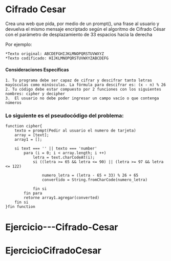 # Cifrado Cesar

Crea una web que pida, por medio de un prompt(), una frase al usuario y devuelva el mismo mensaje encriptado según el algoritmo de Cifrado César con el parámetro de desplazamiento de 33 espacios hacia la derecha

Por ejemplo:

    *Texto original: ABCDEFGHIJKLMNOPQRSTUVWXYZ
    *Texto codificado: HIJKLMNOPQRSTUVWXYZABCDEFG


#### Consideraciones Específicas

    1. Tu programa debe ser capaz de cifrar y descifrar tanto letras mayúsculas como minúsculas. La fórmula para descifrar es: (x - n) % 26
    2. Tu código debe estar compuesto por 2 funciones con los siguientes nombres: cipher y decipher
    3.  El usuario no debe poder ingresar un campo vacío o que contenga números

### Lo siguiente es el pseudocódigo del problema:
    function cipher{
        texto = prompt(Pedir al usuario el numero de tarjeta) 
        array = [text];
        array1 = [];

        si text === '' || texto === 'number'
            para (i = 0; i < array.length; i ++)
                letra = text.charCodeAt(i);
                si ((letra >= 65 && letra <= 90) || (letra >= 97 && letra <= 122)

                    numero_letra = (letra - 65 + 33) % 26 + 65
                    convertido = String.fromCharCode(numero_letra)
                    
                fin si
            fin para
            retorne array1.agregar(converted)
        fin si
    }fin function


# Ejercicio---Cifrado-Cesar
# EjercicioCifradoCesar
